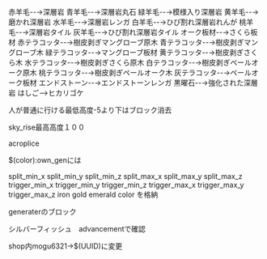 赤羊毛--→深層岩 
青羊毛--→深層岩丸石
緑羊毛--→模様入り深層岩
黄羊毛--→磨かれ深層岩
水羊毛--→深層岩レンガ
白羊毛--→ひび割れ深層岩れんが
桃羊毛--→深層岩タイル
灰羊毛--→ひび割れ深層岩タイル
オーク板材--→さくら板材
赤テラコッタ--→樹皮剥ぎマングローブ原木
青テラコッタ--→樹皮剥ぎマングローブ木
緑テラコッタ--→マングローブ板材
黄テラコッタ--→樹皮剥ぎさくら木
水テラコッタ--→樹皮剥ぎさくら原木
白テラコッタ--→樹皮剥ぎペールオーク原木
桃テラコッタ--→樹皮剥ぎペールオーク木
灰テラコッタ--→ペールオーク板材
エンドストーン--→エンドストーンレンガ
黒曜石--→強化された深層岩
はしご-->ヒカリゴケ


人が普通に行ける最低高度-5より下はブロック消去

sky_rise最高高度１００

acroplice


$(color):own_genには

split_min_x
split_min_y
split_min_z
split_max_x
split_max_y
split_max_z
trigger_min_x
trigger_min_y
trigger_min_z
trigger_max_x
trigger_max_y
trigger_max_z
iron
gold
emerald
color
を格納

generaterのブロック

シルバーフィッシュ　advancementで確認

shop内mogu6321→$(UUID)に変更